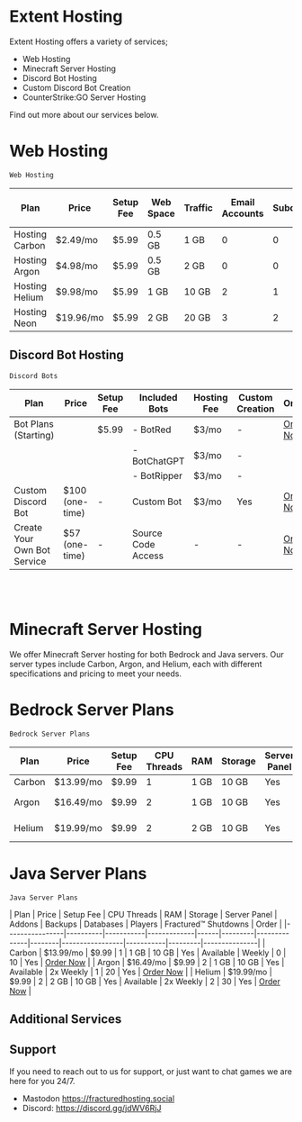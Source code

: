 # Extent Hosting


Extent Hosting offers a variety of services;
- Web Hosting
- Minecraft Server Hosting
- Discord Bot Hosting
- Custom Discord Bot Creation
- CounterStrike:GO Server Hosting


Find out more about our services below.

# Web Hosting
    Web Hosting

| Plan         | Price    | Setup Fee | Web Space | Traffic | Email Accounts | Subdomains | MySQL Databases | MySQL Disk Space | WordPress Installs | Order        |
|--------------|----------|-----------|-----------|---------|----------------|------------|-----------------|------------------|-------------------|--------------|
| Hosting Carbon  | $2.49/mo | $5.99     | 0.5 GB    | 1 GB    | 0              | 0          | 0               | N/A              | Unlimited          | [Order Now](https://fracturedhosting.com/whmcs/index.php/store/shared-hosting/hosting-carbon) |
| Hosting Argon   | $4.98/mo | $5.99     | 0.5 GB    | 2 GB    | 0              | 0          | 0               | N/A              | Unlimited          | [Order Now](https://fracturedhosting.com/whmcs/index.php/store/shared-hosting/hosting-argon) |
| Hosting Helium  | $9.98/mo | $5.99     | 1 GB      | 10 GB   | 2              | 1          | 1               | 0.5 GB           | Unlimited          | [Order Now](https://fracturedhosting.com/whmcs/index.php/store/shared-hosting/hosting-helium) |
| Hosting Neon  | $19.96/mo | $5.99     | 2 GB      | 20 GB   | 3              | 2         | 2               | 1 GB           | Unlimited          | [Order Now](https://fracturedhosting.com/whmcs/index.php/store/shared-hosting/hosting-neon)



## Discord Bot Hosting
    Discord Bots

| Plan                    | Price         | Setup Fee | Included Bots       | Hosting Fee | Custom Creation | Order         |
|-------------------------|---------------|-----------|---------------------|-------------|-----------------|---------------|
| Bot Plans (Starting)    |               | $5.99     | - BotRed            | $3/mo       | -               | [Order Now](#) |
|                         |               |           | - BotChatGPT        | $3/mo       | -               |               |
|                         |               |           | - BotRipper         | $3/mo       | -               |               |
| Custom Discord Bot      | $100 (one-time) | -       | Custom Bot          | $3/mo       | Yes             | [Order Now](#) |
| Create Your Own Bot Service | $57 (one-time) | -     | Source Code Access  | -           | -               | [Order Now](#) |

<br><br>
# Minecraft Server Hosting

We offer Minecraft Server hosting for both Bedrock and Java servers. Our server types include Carbon, Argon, and Helium, each with different specifications and pricing to meet your needs.

# Bedrock Server Plans
    Bedrock Server Plans

| Plan           | Price    | Setup Fee | CPU Threads | RAM  | Storage | Server Panel | Addons | Backups         | Databases | Players | Order         |
|----------------|----------|-----------|-------------|------|---------|--------------|--------|-----------------|-----------|---------|---------------|
| Carbon | $13.99/mo | $9.99     | 1           | 1 GB | 10 GB   | Yes          | Available | Weekly         | 0         | 10      | Yes                  | [Order Now](https://fracturedhosting.com/whmcs/cart.php?a=confproduct&i=3) |
| Argon  | $16.49/mo | $9.99     | 2           | 1 GB | 10 GB   | Yes          | Available | 2x Weekly      | 1         | 20      | Yes                  | [Order Now](https://fracturedhosting.com/whmcs/cart.php?a=confproduct&i=4) |
| Helium | $19.99/mo | $9.99     | 2           | 2 GB | 10 GB   | Yes          | Available | 2x Weekly      | 2         | 30      | Yes                  | [Order Now](https://fracturedhosting.com/whmcs/cart.php?a=confproduct&i=5) |

# Java Server Plans
    Java Server Plans

| Plan           | Price    | Setup Fee | CPU Threads | RAM  | Storage | Server Panel | Addons | Backups         | Databases | Players | Fractured™ Shutdowns | Order         |
|----------------|----------|-----------|-------------|------|---------|--------------|--------|-----------------|-----------|---------|---------------|
| Carbon | $13.99/mo | $9.99     | 1           | 1 GB | 10 GB   | Yes          | Available | Weekly         | 0         | 10      | Yes                  | [Order Now](https://fracturedhosting.com/whmcs/cart.php?a=confproduct&i=0) |
| Argon  | $16.49/mo | $9.99     | 2           | 1 GB | 10 GB   | Yes          | Available | 2x Weekly      | 1         | 20      | Yes                  | [Order Now](https://fracturedhosting.com/whmcs/cart.php?a=confproduct&i=1) |
| Helium | $19.99/mo | $9.99     | 2           | 2 GB | 10 GB   | Yes          | Available | 2x Weekly      | 2         | 30      | Yes                  | [Order Now](https://fracturedhosting.com/whmcs/cart.php?a=confproduct&i=2) |


## Additional Services



## Support

If you need to reach out to us for support, or just want to chat games we are here for you 24/7. <br>
- Mastodon https://fracturedhosting.social<br>
- Discord: https://discord.gg/jdWV6RjJ
